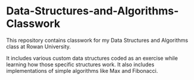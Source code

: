 # Data-Structures-and-Algorithms-Classwork

This repository contains classwork for my Data Structures and Algorithms class at Rowan University.

It includes various custom data structures coded as an exercise while learning how those specific structures work.
It also includes implementations of simple algorithms like Max and Fibonacci. 
